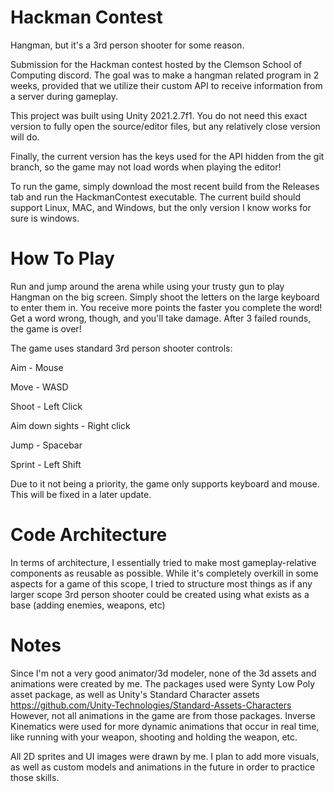 # Hackman Contest
Hangman, but it's a 3rd person shooter for some reason.

Submission for the Hackman contest hosted by the Clemson School of Computing discord. The goal was to make a hangman related program in 2 weeks, provided that we utilize their custom API to receive information from a server during gameplay. 

This project was built using Unity 2021.2.7f1. You do not need this exact version to fully open the source/editor files, but any relatively close version will do.

Finally, the current version has the keys used for the API hidden from the git branch, so the game may not load words when playing the editor!

To run the game, simply download the most recent build from the Releases tab and run the HackmanContest executable.
The current build should support Linux, MAC, and Windows, but the only version I know works for sure is windows.

# How To Play
Run and jump around the arena while using your trusty gun to play Hangman on the big screen. Simply shoot the letters on the large keyboard to enter them in. You receive more points the faster you complete the word! Get a word wrong, though, and you'll take damage. After 3 failed rounds, the game is over!

The game uses standard 3rd person shooter controls:

Aim - Mouse

Move - WASD

Shoot - Left Click

Aim down sights - Right click

Jump - Spacebar

Sprint - Left Shift

Due to it not being a priority, the game only supports keyboard and mouse. This will be fixed in a later update.

# Code Architecture
In terms of architecture, I essentially tried to make most gameplay-relative components as reusable as possible.
While it's completely overkill in some aspects for a game of this scope, I tried to structure most things as if any larger scope
3rd person shooter could be created using what exists as a base (adding enemies, weapons, etc)


# Notes
Since I'm not a very good animator/3d modeler, none of the 3d assets and animations were created by me.
The packages used were Synty Low Poly asset package, as well as Unity's Standard Character assets https://github.com/Unity-Technologies/Standard-Assets-Characters
However, not all animations in the game are from those packages. Inverse Kinematics were used for more dynamic animations that occur in real time, like running with your weapon, shooting and holding the weapon, etc.

All 2D sprites and UI images were drawn by me.
I plan to add more visuals, as well as custom models and animations in the future in order to practice those skills.



